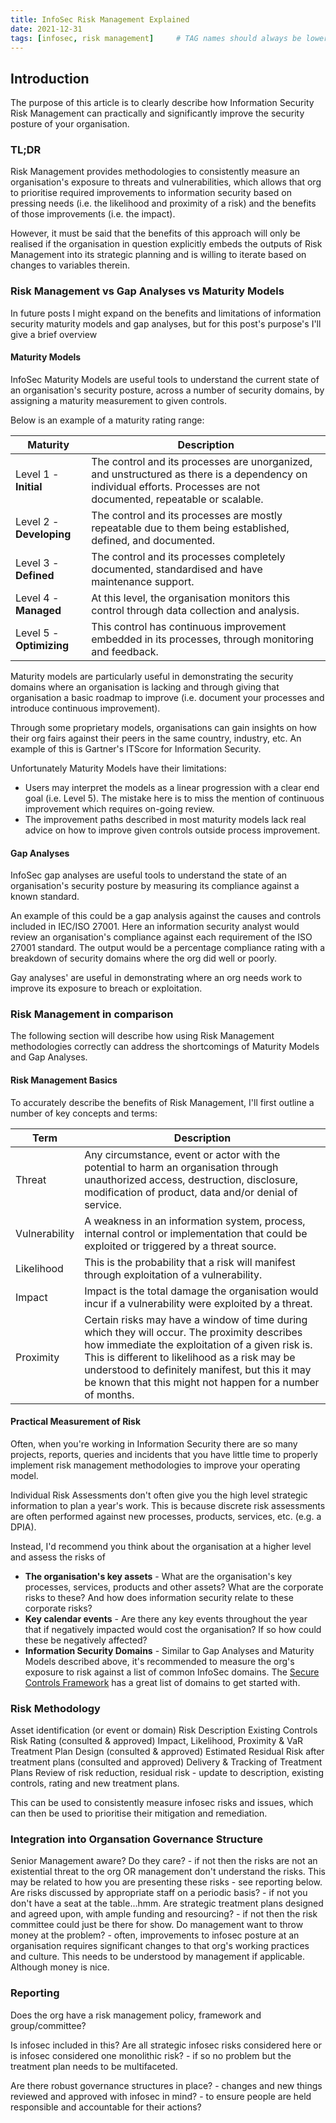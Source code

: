 ```yaml
---
title: InfoSec Risk Management Explained
date: 2021-12-31
tags: [infosec, risk management]     # TAG names should always be lowercase
---
```


## Introduction
The purpose of this article is to clearly describe how Information Security Risk Management can practically and significantly improve the security posture of your organisation. 

### TL;DR
Risk Management provides methodologies to consistently measure an organisation's exposure to threats and vulnerabilities, which allows that org to prioritise required improvements to information security based on pressing needs (i.e. the likelihood and proximity of a risk) and the benefits of those improvements (i.e. the impact). 

However, it must be said that the benefits of this approach will only be realised if the organisation in question explicitly embeds the outputs of Risk Management into its strategic planning and is willing to iterate based on changes to variables therein. 

### Risk Management vs Gap Analyses vs Maturity Models
In future posts I might expand on the benefits and limitations of information security maturity models and gap analyses, but for this post's purpose's I'll give a brief overview

#### Maturity Models
InfoSec Maturity Models are useful tools to understand the current state of an organisation's security posture, across a number of security domains, by assigning a maturity measurement to given controls. 

Below is an example of a maturity rating range:

| **Maturity** | **Description** |
|--|--|
| Level 1 - **Initial** | The control and its processes are unorganized, and unstructured as there is a dependency on individual efforts. Processes are not documented, repeatable or scalable. |
| Level 2 - **Developing** | The control and its processes are mostly repeatable due to them being established, defined, and documented. |
|Level 3 - **Defined** | The control and its processes completely documented, standardised and have maintenance support.
|Level 4 - **Managed** | At this level, the organisation monitors this control through data collection and analysis.
|Level 5 - **Optimizing** | This control has continuous improvement embedded in its processes, through monitoring and feedback. |  
 
Maturity models are particularly useful in demonstrating the security domains where an organisation is lacking and through giving that organisation a basic roadmap to improve (i.e. document your processes and introduce continuous improvement).

Through some proprietary models, organisations can gain insights on how their org fairs against their peers in the same country, industry, etc. An example of this is Gartner's ITScore for Information Security.

Unfortunately Maturity Models have their limitations:
 - Users may interpret the models as a linear progression with a clear end goal (i.e. Level 5). The mistake here is to miss the mention of continuous improvement which requires on-going review.
 - The improvement paths described in most maturity models lack real advice on how to improve given controls outside process improvement.

#### Gap Analyses
InfoSec gap analyses are useful tools to understand the state of an organisation's security posture by measuring its compliance against a known standard.

An example of this could be a gap analysis against the causes and controls included in IEC/ISO 27001. Here an information security analyst would review an organisation's compliance against each requirement of the ISO 27001 standard. The output would be a percentage compliance rating with a breakdown of security domains where the org did well or poorly. 

Gay analyses' are useful in demonstrating where an org needs work to improve its exposure to breach or exploitation. 

### Risk Management in comparison
The following section will describe how using Risk Management methodologies correctly can address the shortcomings of Maturity Models and Gap Analyses. 

#### Risk Management Basics
To accurately describe the benefits of Risk Management, I'll first outline a number of key concepts and terms:

| **Term** | **Description** |
|--|--|
| Threat | Any circumstance, event or actor with the potential to harm an organisation through unauthorized access, destruction, disclosure, modification of product, data and/or denial of service. |
| Vulnerability | A weakness in an information system, process, internal control or implementation that could be exploited or triggered by a threat source.|
|Likelihood | This is the probability that a risk will manifest through exploitation of a vulnerability.
| Impact | Impact is the total damage the organisation would incur if a vulnerability were exploited by a threat. | 
| Proximity | Certain risks may have a window of time during which they will occur. The proximity describes how immediate the exploitation of a given risk is. This is different to likelihood as a risk may be understood to definitely manifest, but this it may be known that this might not happen for a number of months.|

#### Practical Measurement of Risk
Often, when you're working in Information Security there are so many projects, reports, queries and incidents that you have little time to properly implement risk management methodologies to improve your operating model.

Individual Risk Assessments don't often give you the high level strategic information to plan a year's work. This is because discrete risk assessments are often performed against new processes, products, services, etc. (e.g. a DPIA). 

Instead, I'd recommend you think about the organisation at a higher level and assess the risks of


- **The organisation's key assets** - What are the organisation's key processes, services, products and other assets? What are the corporate risks to these? And how does information security relate to these corporate risks?
- **Key calendar events** - Are there any key events throughout the year that if negatively impacted would cost the organisation? If so how could these be negatively affected?
- **Information Security Domains** - Similar to Gap Analyses and Maturity Models described above, it's recommended to measure the org's exposure to risk against a list of common InfoSec domains. The [Secure Controls Framework](https://www.securecontrolsframework.com/scf-domains "Secure Controls Framework") has a great list of domains to get started with.

### Risk Methodology

Asset identification (or event or domain)
Risk Description
Existing Controls
Risk Rating (consulted & approved)
	Impact, Likelihood, Proximity & VaR
Treatment Plan Design (consulted & approved)
Estimated Residual Risk after treatment plans (consulted and approved)
Delivery & Tracking of Treatment Plans
Review of risk reduction, residual risk - update to description, existing controls, rating and new treatment plans.

This can be used to consistently measure infosec risks and issues, which can then be used to prioritise their mitigation and remediation.

### Integration into Organsation Governance Structure

Senior Management aware?
Do they care? - if not then the risks are not an existential threat to the org OR management don't understand the risks. This may be related to how you are presenting these risks - see reporting below.
Are risks discussed by appropriate staff on a periodic basis? - if not you don't have a seat at the table...hmm.
Are strategic treatment plans designed and agreed upon, with ample funding and resourcing?  - if not then the risk committee could just be there for show.
Do management want to throw money at the problem? - often, improvements to infosec posture at an organisation requires significant changes to that org's working practices and culture. This needs to be understood by management if applicable. Although money is nice.

### Reporting

Does the org have a risk management policy, framework and group/committee?

Is infosec included in this? 
Are all strategic infosec risks considered here or is infosec considered one monolithic risk? - if so no problem but the treatment plan needs to be multifaceted. 

Are there robust governance structures in place?
	- changes and new things reviewed and approved with infosec in mind?
	- to ensure people are held responsible and accountable for their actions? 